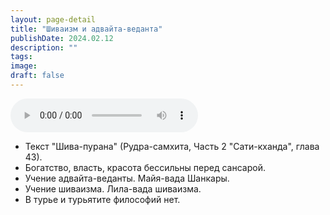 ```yaml
---
layout: page-detail
title: "Шиваизм и адвайта-веданта"
publishDate: 2024.02.12
description: ""
tags:
image:
draft: false
---
```


<audio title="2024.02.12 - Шиваизм и адвайта-веданта.mp3" src="https://filer-api.advayta.org/v1.0/public/files/73618" controls=""></audio>

* Текст "Шива-пурана" (Рудра-самхита, Часть 2 "Сати-кханда", глава 43).
* Богатство, власть, красота бессильны перед сансарой.
* Учение адвайта-веданты. Майя-вада Шанкары.
* Учение шиваизма. Лила-вада шиваизма.
* В турье и турьятите философий нет.

  
